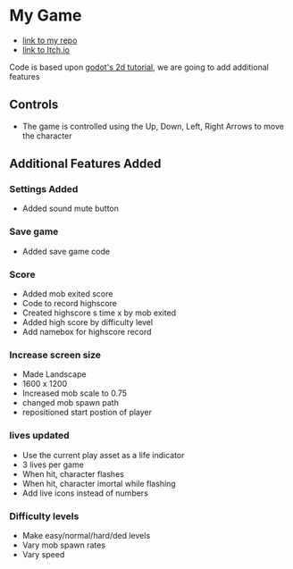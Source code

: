 # My Game

* [link to my repo](https://github.com/Andyw222/Godot-2dgame)
* [link to Itch.io](https://andyw222.itch.io/dodge-the-creeps)

Code is based upon [godot's 2d tutorial](https://docs.godotengine.org/en/stable/getting_started/first_2d_game/index.html#), we are going to add additional features

## Controls

* The game is controlled using the Up, Down, Left, Right Arrows to move the character

## Additional Features Added

### Settings Added

* Added sound mute button

### Save game

* Added save game code

### Score

* Added mob exited score
* Code to record highscore
* Created highscore s time x by mob exited
* Added high score by difficulty level
* Add namebox for highscore record

### Increase screen size

* Made Landscape
* 1600 x 1200
* Increased mob scale to 0.75
* changed mob spawn path
* repositioned start postion of player

### lives updated
* Use the current play asset as a life indicator
* 3 lives per game
* When hit, character flashes
* When hit, character imortal while flashing
* Add live icons instead of numbers

### Difficulty levels

* Make easy/normal/hard/ded levels
* Vary mob spawn rates
* Vary speed

